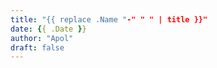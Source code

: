 ```yaml
---
title: "{{ replace .Name "-" " " | title }}"
date: {{ .Date }}
author: "Apol"
draft: false
---
```


